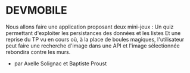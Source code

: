 # DEVMOBILE
Nous allons faire une application proposant deux mini-jeux :
Un quiz permettant d'exploiter les persistances des données et les listes
Et une reprise du TP vu en cours où, à la place de boules magiques, l'utilisateur peut faire une recherche d'image dans une API et l'image sélectionnée rebondira contre les murs.


- par Axelle Solignac et Baptiste Proust
